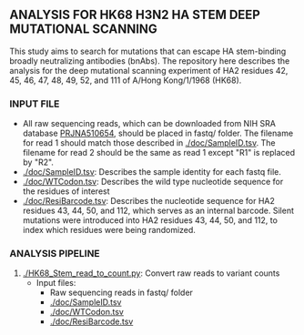 ## ANALYSIS FOR HK68 H3N2 HA STEM DEEP MUTATIONAL SCANNING
This study aims to search for mutations that can escape HA stem-binding broadly neutralizing antibodies (bnAbs). The repository here describes the analysis for the deep mutational scanning experiment of HA2 residues 42, 45, 46, 47, 48, 49, 52, and 111 of A/Hong Kong/1/1968 (HK68).

### INPUT FILE
* All raw sequencing reads, which can be downloaded from NIH SRA database [PRJNA510654](https://www.ncbi.nlm.nih.gov/bioproject/PRJNA510654), should be placed in fastq/ folder. The filename for read 1 should match those described in [./doc/SampleID.tsv](./doc/SampleID.tsv). The filename for read 2 should be the same as read 1 except "R1" is replaced by "R2".
* [./doc/SampleID.tsv](./doc/SampleID.tsv): Describes the sample identity for each fastq file.
* [./doc/WTCodon.tsv](./doc/WTCodon.tsv): Describes the wild type nucleotide sequence for the residues of interest
* [./doc/ResiBarcode.tsv](./doc/ResiBarcode.tsv): Describes the nucleotide sequence for HA2 residues 43, 44, 50, and 112, which serves as an internal barcode. Silent mutations were introduced into HA2 residues 43, 44, 50, and 112, to index which residues were being randomized. 

### ANALYSIS PIPELINE
1. [./HK68\_Stem\_read\_to\_count.py](./HK68_Stem_read_to_count.py): Convert raw reads to variant counts
    - Input files: 
      * Raw sequencing reads in fastq/ folder
      - [./doc/SampleID.tsv](./doc/SampleID.tsv)
      - [./doc/WTCodon.tsv](./doc/WTCodon.tsv)
      - [./doc/ResiBarcode.tsv](./doc/ResiBarcode.tsv)
